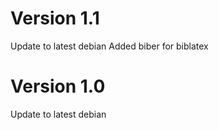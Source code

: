 # Version 1.1
Update to latest debian
Added biber for biblatex

# Version 1.0
Update to latest debian
